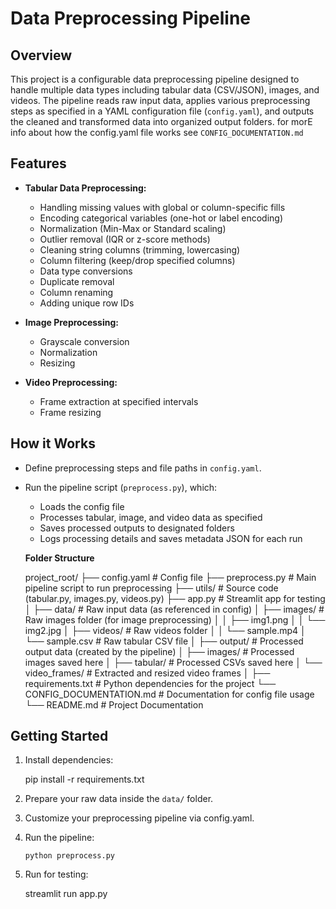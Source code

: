 # Data Preprocessing Pipeline

## Overview

This project is a configurable data preprocessing pipeline designed to handle multiple data types including tabular data (CSV/JSON), images, and videos. The pipeline reads raw input data, applies various preprocessing steps as specified in a YAML configuration file (`config.yaml`), and outputs the cleaned and transformed data into organized output folders. for morE info about how the config.yaml file works see `CONFIG_DOCUMENTATION.md`

## Features

- **Tabular Data Preprocessing:**  
  - Handling missing values with global or column-specific fills  
  - Encoding categorical variables (one-hot or label encoding)  
  - Normalization (Min-Max or Standard scaling)  
  - Outlier removal (IQR or z-score methods)  
  - Cleaning string columns (trimming, lowercasing)  
  - Column filtering (keep/drop specified columns)  
  - Data type conversions  
  - Duplicate removal  
  - Column renaming  
  - Adding unique row IDs  

- **Image Preprocessing:**  
  - Grayscale conversion  
  - Normalization  
  - Resizing  

- **Video Preprocessing:**  
  - Frame extraction at specified intervals  
  - Frame resizing  

## How it Works

- Define preprocessing steps and file paths in `config.yaml`.  
- Run the pipeline script (`preprocess.py`), which:  
  - Loads the config file  
  - Processes tabular, image, and video data as specified  
  - Saves processed outputs to designated folders  
  - Logs processing details and saves metadata JSON for each run 

  **Folder Structure**

  project_root/
├── config.yaml                  # Config file
├── preprocess.py                # Main pipeline script to run preprocessing
├── utils/                       # Source code (tabular.py, images.py, videos.py)
├── app.py                       # Streamlit app for testing
│
├── data/                       # Raw input data (as referenced in config)
│   ├── images/                 # Raw images folder (for image preprocessing)
│   │   ├── img1.png
│   │   └── img2.jpg
│   ├── videos/                 # Raw videos folder
│   │   └── sample.mp4
│   └── sample.csv              # Raw tabular CSV file
│
├── output/                     # Processed output data (created by the pipeline)
│   ├── images/                 # Processed images saved here
│   ├── tabular/                # Processed CSVs saved here
│   └── video_frames/           # Extracted and resized video frames
│
├── requirements.txt            # Python dependencies for the project
└── CONFIG_DOCUMENTATION.md     # Documentation for config file usage
└── README.md                   # Project Documentation 



## Getting Started

1.  Install dependencies:

    pip install -r requirements.txt

2. Prepare your raw data inside the `data/` folder.

3. Customize your preprocessing pipeline via config.yaml.

4. Run the pipeline:

       python preprocess.py

5. Run for testing:
     
      streamlit run app.py